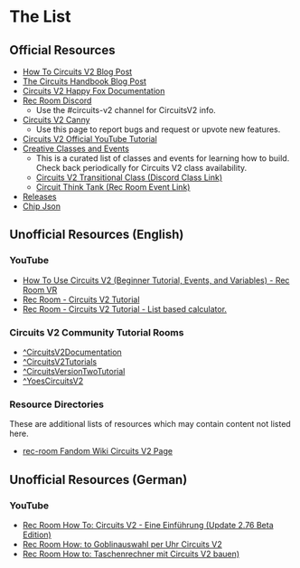 # The List
## Official Resources
* [How To Circuits V2 Blog Post](https://blog.recroom.com/posts/2020/8/3/how-2-circuits-2)
* [The Circuits Handbook Blog Post](https://blog.recroom.com/posts/2021/5/03/the-circuits-handbook)
* [Circuits V2 Happy Fox Documentation](https://recroom.happyfox.com/kb/section/65/)
* [Rec Room Discord](https://discord.com/channels/193073071802941451/746858632301510708)
  * Use the #circuits-v2 channel for CircuitsV2 info.
* [Circuits V2 Canny](https://recroom.canny.io/creative-tools?category=circuits-v2-feedback)
  * Use this page to report bugs and request or upvote new features.
* [Circuits V2 Official YouTube Tutorial](https://www.youtube.com/watch?v=J_vGEe5-rc8)
* [Creative Classes and Events](https://recroom.com/creative)
  * This is a curated list of classes and events for learning how to build. Check back periodically for Circuits V2 class availability.
  * [Circuits V2 Transitional Class (Discord Class Link)](https://discord.com/channels/737529805121126471)
  * [Circuit Think Tank (Rec Room Event Link)](https://rec.net/room/CircuitThinkTank/events)
* [Releases](https://tyleo-rec.github.io/CircuitsV2Resources/releases/)
* [Chip Json](https://github.com/tyleo-rec/CircuitsV2Resources/blob/master/misc/circuitsv2.json)

## Unofficial Resources (English)
### YouTube
* [How To Use Circuits V2 (Beginner Tutorial, Events, and Variables) - Rec Room VR](https://youtu.be/Ow2CCZPedb0)
* [Rec Room - Circuits V2 Tutorial](https://youtu.be/sQ4GuOyiink)
* [Rec Room - Circuits V2 Tutorial - List based calculator.](https://youtu.be/3pD_gLHelTs)

### Circuits V2 Community Tutorial Rooms
* <a href="https://rec.net/room/CircuitV2Documentation/">^CircuitsV2Documentation</a>
* <a href="https://rec.net/room/CircuitsV2Tutorials">^CircuitsV2Tutorials</a>
* <a href="https://rec.net/room/CircuitsVersionTwoTutorial">^CircuitsVersionTwoTutorial</a>
* <a href="https://rec.net/room/YoesCircuitsV2">^YoesCircuitsV2</a>

### Resource Directories
These are additional lists of resources which may contain content not listed here.
* [rec-room Fandom Wiki Circuits V2 Page](https://rec-room.fandom.com/wiki/Circuits_V2)

## Unofficial Resources (German)
### YouTube
* [Rec Room How To: Circuits V2 - Eine Einführung (Update 2.76 Beta Edition)](https://youtu.be/mi4i70XUsMs)
* [Rec Room How: to Goblinauswahl per Uhr Circuits V2](https://youtu.be/yjU684RFP3A)
* [Rec Room How to: Taschenrechner mit Circuits V2 bauen)](https://youtu.be/yJ5C89UfRpY)
